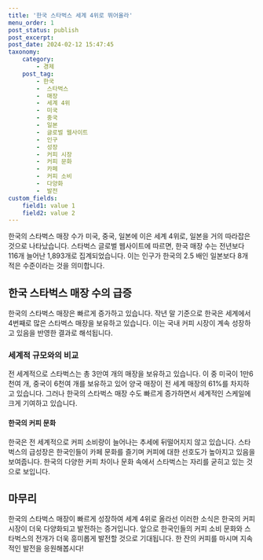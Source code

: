 ```yaml
---
title: '한국 스타벅스 세계 4위로 뛰어올라'
menu_order: 1
post_status: publish
post_excerpt: 
post_date: 2024-02-12 15:47:45
taxonomy:
    category:
        - 경제
    post_tag:
        - 한국
        -  스타벅스
        -  매장
        -  세계 4위
        -  미국
        -  중국
        -  일본
        -  글로벌 웹사이트
        -  인구
        -  성장
        -  커피 시장
        -  커피 문화
        -  카페
        -  커피 소비
        -  다양화
        -  발전
custom_fields:
    field1: value 1
    field2: value 2
---
```


한국의 스타벅스 매장 수가 미국, 중국, 일본에 이은 세계 4위로, 일본을 거의 따라잡은 것으로 나타났습니다. 스타벅스 글로벌 웹사이트에 따르면, 한국 매장 수는 전년보다 116개 늘어난 1,893개로 집계되었습니다. 이는 인구가 한국의 2.5 배인 일본보다 8개 적은 수준이라는 것을 의미합니다.
## 한국 스타벅스 매장 수의 급증
한국의 스타벅스 매장은 빠르게 증가하고 있습니다. 작년 말 기준으로 한국은 세계에서 4번째로 많은 스타벅스 매장을 보유하고 있습니다. 이는 국내 커피 시장이 계속 성장하고 있음을 반영한 결과로 해석됩니다. 
### 세계적 규모와의 비교
전 세계적으로 스타벅스는 총 3만여 개의 매장을 보유하고 있습니다. 이 중 미국이 1만6천여 개, 중국이 6천여 개를 보유하고 있어 양국 매장이 전 세계 매장의 61%를 차지하고 있습니다. 그러나 한국의 스타벅스 매장 수도 빠르게 증가하면서 세계적인 스케일에 크게 기여하고 있습니다.
#### 한국의 커피 문화
한국은 전 세계적으로 커피 소비량이 늘어나는 추세에 뒤떨어지지 않고 있습니다. 스타벅스의 급성장은 한국인들이 카페 문화를 즐기며 커피에 대한 선호도가 높아지고 있음을 보여줍니다. 한국의 다양한 커피 차이나 문화 속에서 스타벅스는 자리를 굳히고 있는 것으로 보입니다.
## 마무리
한국의 스타벅스 매장이 빠르게 성장하여 세계 4위로 올라선 이러한 소식은 한국의 커피 시장이 더욱 다양화되고 발전하는 증거입니다. 앞으로 한국인들의 커피 소비 문화와 스타벅스의 전개가 더욱 흥미롭게 발전할 것으로 기대됩니다. 한 잔의 커피를 마시며 지속적인 발전을 응원해봅시다!
